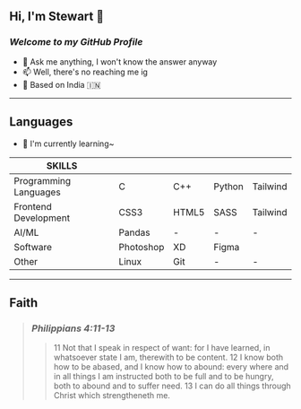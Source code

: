 ## Hi, I'm Stewart 👋
### _Welcome to my GitHub Profile_

- 💬 Ask me anything, I won't know the answer anyway
- 📫 Well, there's no reaching me ig
- 📌 Based on India 🇮🇳

---
## Languages
- 🌱 I'm currently learning~

| SKILLS |  | | | |
| ------ | ------ | ------ |  ------ |  ------ |
| Programming Languages | C | C++ | Python | Tailwind |
| Frontend Development | CSS3 | HTML5 | SASS | Tailwind |
| AI/ML | Pandas | - | - | - |
| Software | Photoshop | XD | Figma |
| Other | Linux | Git | - | - |

---
## Faith
>### **_Philippians 4:11-13_**
>>11 Not that I speak in respect of want: for I have learned, in whatsoever state I am, therewith to be content.
>>12 I know both how to be abased, and I know how to abound: every where and in all things I am instructed 
both to be full and to be hungry, both to abound and to suffer need.
>>13 I can do all things through Christ which strengtheneth me.

